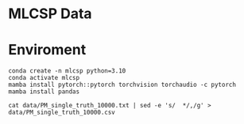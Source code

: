 # MLCSP Data  


# Enviroment 
```
conda create -n mlcsp python=3.10
conda activate mlcsp
mamba install pytorch::pytorch torchvision torchaudio -c pytorch
mamba install pandas 
```

```
cat data/PM_single_truth_10000.txt | sed -e 's/  */,/g' > data/PM_single_truth_10000.csv 
```
